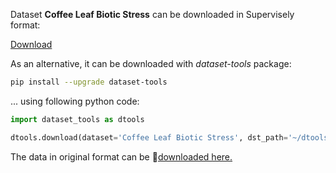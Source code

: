 Dataset **Coffee Leaf Biotic Stress** can be downloaded in Supervisely format:

 [Download](https://assets.supervise.ly/supervisely-supervisely-assets-public/teams_storage/N/K/kc/nkyT0EIqVnU9ol58gfQ99dtpQlLUru3PvGfspiKeVqSA5gUZA2dbvdHYmiPiQyNlHmV9O69thqBO99ya3pVDWgOElJjWzT9oOQAOUaqakWoXzFxJyDvdUxInCC9q.tar)

As an alternative, it can be downloaded with *dataset-tools* package:
``` bash
pip install --upgrade dataset-tools
```

... using following python code:
``` python
import dataset_tools as dtools

dtools.download(dataset='Coffee Leaf Biotic Stress', dst_path='~/dtools/datasets/Coffee Leaf Biotic Stress.tar')
```
The data in original format can be 🔗[downloaded here.](https://drive.google.com/open?id=15YHebAGrx1Vhv8-naave-R5o3Uo70jsm)